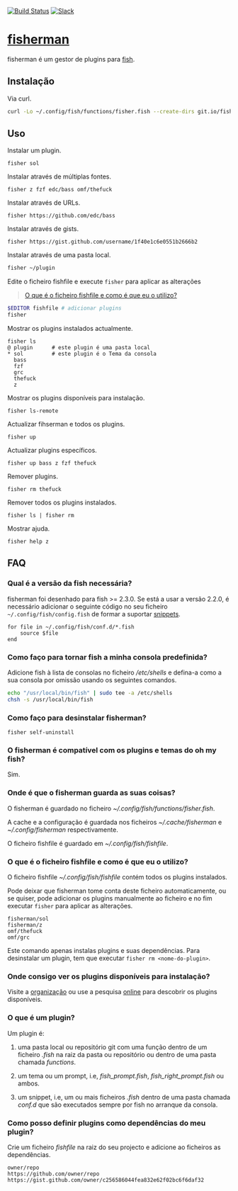 [slack-link]: https://fisherman-wharf.herokuapp.com/
[slack-badge]: https://fisherman-wharf.herokuapp.com/badge.svg
[travis-link]: https://travis-ci.org/fisherman/fisherman
[travis-badge]: https://img.shields.io/travis/fisherman/fisherman.svg

[organização]: https://github.com/fisherman
[fish]: https://github.com/fish-shell/fish-shell
[fisherman]: http://fisherman.sh
[online]: http://fisherman.sh/#search

[![Build Status][travis-badge]][travis-link]
[![Slack][slack-badge]][slack-link]

# [fisherman]

fisherman é um gestor de plugins para [fish].

## Instalação

Via curl.

```sh
curl -Lo ~/.config/fish/functions/fisher.fish --create-dirs git.io/fisherman
```

## Uso

Instalar um plugin.

```
fisher sol 
```

Instalar através de  múltiplas fontes.

```
fisher z fzf edc/bass omf/thefuck
```

Instalar através de URLs.

```
fisher https://github.com/edc/bass
```

Instalar através de gists.

```
fisher https://gist.github.com/username/1f40e1c6e0551b2666b2
```

Instalar através de uma pasta local.

```sh
fisher ~/plugin
```

Edite o ficheiro fishfile e execute `fisher` para aplicar as alterações

> [O que é o ficheiro fishfile e como é que eu o utilizo?](#6-o-que-é-o-ficheiro-fishfile-e-como-é-que-eu-o-utilizo)

```sh
$EDITOR fishfile # adicionar plugins
fisher
```

Mostrar os plugins instalados actualmente.

```ApacheConf
fisher ls
@ plugin      # este plugin é uma pasta local
* sol         # este plugin é o Tema da consola
  bass
  fzf
  grc
  thefuck
  z
```

Mostrar os plugins disponíveis para instalação.

```
fisher ls-remote
```

Actualizar fihserman e todos os plugins.

```
fisher up
```

Actualizar plugins específicos.

```
fisher up bass z fzf thefuck
```

Remover plugins.

```
fisher rm thefuck
```

Remover todos os plugins instalados.

```
fisher ls | fisher rm
```

Mostrar ajuda.

```
fisher help z
```

## FAQ

### Qual é a versão da fish necessária?

fisherman foi desenhado para fish >= 2.3.0. Se está a usar a versão 2.2.0, é necessário adicionar o seguinte código no seu ficheiro `~/.config/fish/config.fish` de formar a suportar [snippets](#8-o-que-é-um-plugin).

```fish
for file in ~/.config/fish/conf.d/*.fish
    source $file
end
```

### Como faço para tornar fish a minha consola predefinida?

Adicione fish à lista de consolas no ficheiro */etc/shells* e defina-a como a sua consola por omissão usando os seguintes comandos.

```sh
echo "/usr/local/bin/fish" | sudo tee -a /etc/shells
chsh -s /usr/local/bin/fish
```

### Como faço para desinstalar fisherman?
```fish
fisher self-uninstall
```

### O fisherman é compatível com os plugins e temas do oh my fish?

Sim.

### Onde é que o fisherman guarda as suas coisas?

O fisherman é guardado no ficheiro *~/.config/fish/functions/fisher.fish*.

A cache e a configuração é guardada nos ficheiros *~/.cache/fisherman* e *~/.config/fisherman* respectivamente.

O ficheiro fishfile é guardado em *~/.config/fish/fishfile*.

### O que é o ficheiro fishfile e como é que eu o utilizo?

O ficheiro fishfile *~/.config/fish/fishfile* contém todos os plugins instalados.

Pode deixar que fisherman tome conta deste ficheiro automaticamente, ou se quiser, pode adicionar os plugins manualmente ao ficheiro e no fim executar `fisher` para aplicar as alterações.

```
fisherman/sol 
fisherman/z
omf/thefuck
omf/grc
```

Este comando apenas instalas plugins e suas dependências. Para desinstalar um plugin, tem que executar `fisher rm <nome-do-plugin>`.

### Onde consigo ver os plugins disponíveis para instalação?

Visite a [organização] ou use a pesquisa [online] para descobrir os plugins disponíveis.

### O que é um plugin?

Um plugin é:

1. uma pasta local ou repositório git com uma função dentro de um ficheiro *.fish* na raiz da pasta ou repositório ou dentro de uma pasta chamada *functions*.

2. um tema ou um prompt, i.e, *fish_prompt.fish*, *fish_right_prompt.fish* ou ambos.

3. um snippet, i.e, um ou mais ficheiros *.fish* dentro de uma pasta chamada *conf.d* que são executados sempre por fish no arranque da consola.

### Como posso definir plugins como dependências do meu plugin?

Crie um ficheiro *fishfile* na raiz do seu projecto e adicione ao ficheiros as dependências.

```fish
owner/repo
https://github.com/owner/repo
https://gist.github.com/owner/c256586044fea832e62f02bc6f6daf32
```
